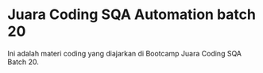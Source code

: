 # Juara Coding SQA Automation batch 20
Ini adalah materi coding yang diajarkan di Bootcamp Juara Coding SQA Batch 20.
